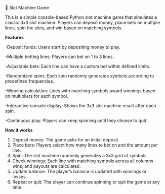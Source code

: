 🎰 Slot Machine Game

This is a simple console-based Python slot machine game that simulates a classic 3x3 slot machine. Players can deposit money, place bets on multiple lines, spin the slots, and win based on matching symbols.

**Features**

-Deposit funds: Users start by depositing money to play. 

-Multiple betting lines: Players can bet on 1 to 3 lines.

-Adjustable bets: Each line can have a custom bet within defined limits.

-Randomized spins: Each spin randomly generates symbols according to predefined frequencies.

-Winning calculation: Lines with matching symbols award winnings based on multipliers for each symbol.

-Interactive console display: Shows the 3x3 slot machine result after each spin.

-Continuous play: Players can keep spinning until they choose to quit.

**How it works**

1. Deposit money: The game asks for an initial deposit.
2. Place bets: Players select how many lines to bet on and the amount per line.
3. Spin: The slot machine randomly generates a 3x3 grid of symbols.
4. Check winnings: Each line with matching symbols across all columns wins, and payouts are calculated.
5. Update balance: The player’s balance is updated with winnings or losses.
6. Repeat or quit: The player can continue spinning or quit the game at any time.
